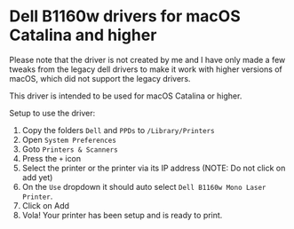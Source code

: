# Dell B1160w drivers for macOS Catalina and higher

Please note that the driver is not created by me and I have only made a few tweaks from the legacy dell drivers to make it work with higher versions of macOS, which did not support the legacy drivers.

This driver is intended to be used for macOS Catalina or higher.

Setup to use the driver:
1. Copy the folders `Dell` and `PPDs` to `/Library/Printers`
2. Open `System Preferences`
3. Goto `Printers & Scanners`
4. Press the `+` icon
5. Select the printer or the printer via its IP address (NOTE: Do not click on add yet)
6. On the `Use` dropdown it should auto select `Dell B1160w Mono Laser Printer`.
7. Click on Add
8. Vola! Your printer has been setup and is ready to print.